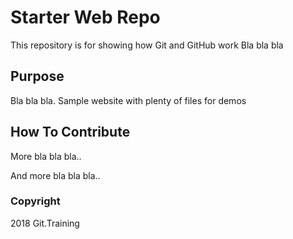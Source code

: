 # Starter Web Repo

This repository is for showing how Git and GitHub work
Bla bla bla

## Purpose

Bla bla bla.
Sample website with plenty of files for demos

## How To Contribute

More bla bla bla..

And more bla bla bla..

### Copyright

2018 Git.Training
